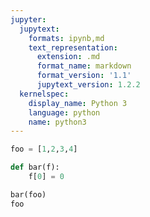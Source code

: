 ```yaml
---
jupyter:
  jupytext:
    formats: ipynb,md
    text_representation:
      extension: .md
      format_name: markdown
      format_version: '1.1'
      jupytext_version: 1.2.2
  kernelspec:
    display_name: Python 3
    language: python
    name: python3
---
```


```python
foo = [1,2,3,4]
```

```python
def bar(f):
    f[0] = 0
```

```python
bar(foo)
foo
```

```python

```
